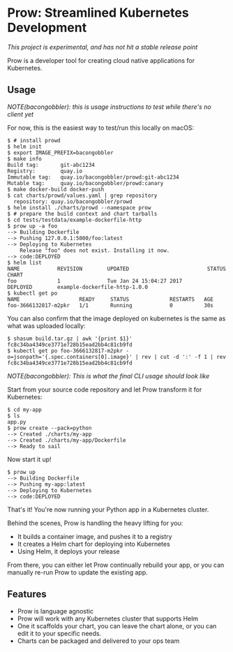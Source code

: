 # Prow: Streamlined Kubernetes Development

_This project is experimental, and has not hit a stable release point_

Prow is a developer tool for creating cloud native applications for Kubernetes.

## Usage

_NOTE(bacongobbler): this is usage instructions to test while there's no client yet_

For now, this is the easiest way to test/run this locally on macOS:

```
$ # install prowd
$ helm init
$ export IMAGE_PREFIX=bacongobbler
$ make info
Build tag:       git-abc1234
Registry:        quay.io
Immutable tag:   quay.io/bacongobbler/prowd:git-abc1234
Mutable tag:     quay.io/bacongobbler/prowd:canary
$ make docker-build docker-push
$ cat charts/prowd/values.yaml | grep repository
  repository: quay.io/bacongobbler/prowd
$ helm install ./charts/prowd --namespace prow
$ # prepare the build context and chart tarballs
$ cd tests/testdata/example-dockerfile-http
$ prow up -a foo
--> Building Dockerfile
--> Pushing 127.0.0.1:5000/foo:latest
--> Deploying to Kubernetes
    Release "foo" does not exist. Installing it now.
--> code:DEPLOYED
$ helm list
NAME            REVISION        UPDATED                         STATUS          CHART
foo             1               Tue Jan 24 15:04:27 2017        DEPLOYED        example-dockerfile-http-1.0.0
$ kubectl get po
NAME                   READY     STATUS             RESTARTS   AGE
foo-3666132817-m2pkr   1/1       Running            0          30s
```

You can also confirm that the image deployed on kubernetes is the same as what was uploaded locally:

```
$ shasum build.tar.gz | awk '{print $1}'
fc8c34ba4349ce3771e728b15ead2bb4c81cb9fd
$ kubectl get po foo-3666132817-m2pkr -o=jsonpath='{.spec.containers[0].image}' | rev | cut -d ':' -f 1 | rev
fc8c34ba4349ce3771e728b15ead2bb4c81cb9fd
```

_NOTE(bacongobbler): This is what the final CLI usage should look like_

Start from your source code repository and let Prow transform it for
Kubernetes:

```
$ cd my-app
$ ls
app.py
$ prow create --pack=python
--> Created ./charts/my-app
--> Created ./charts/my-app/Dockerfile
--> Ready to sail
```


Now start it up!

```
$ prow up
--> Building Dockerfile
--> Pushing my-app:latest
--> Deploying to Kubernetes
--> code:DEPLOYED
```

That's it! You're now running your Python app in a Kubernetes cluster.

Behind the scenes, Prow is handling the heavy lifting for you:

- It builds a container image, and pushes it to a registry
- It creates a Helm chart for deploying into Kubernetes
- Using Helm, it deploys your release

From there, you can either let Prow continually rebuild your app, or you can
manually re-run Prow to update the existing app.

## Features

- Prow is language agnostic
- Prow will work with any Kubernetes cluster that supports Helm
- One it scaffolds your chart, you can leave the chart alone, or you can edit
  it to your specific needs.
- Charts can be packaged and delivered to your ops team

